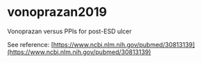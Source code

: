 # vonoprazan2019
 Vonoprazan versus PPIs for post-ESD ulcer

See reference: [https://www.ncbi.nlm.nih.gov/pubmed/30813139](https://www.ncbi.nlm.nih.gov/pubmed/30813139)
